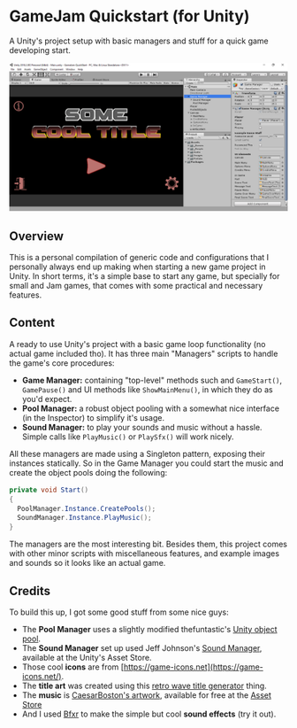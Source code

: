 # GameJam Quickstart (for Unity)
A Unity's project setup with basic managers and stuff for a quick game developing start.

![It's cute face](quickstart-looks.png)

## Overview
This is a personal compilation of generic code and configurations that I personally always end up making when starting a new game project in Unity. In short terms, it's a simple base to start any game, but specially for small and Jam games, that comes with some practical and necessary features.

## Content
A ready to use Unity's project with a basic game loop functionality (no actual game included tho). It has three main "Managers" scripts to handle the game's core procedures:
* **Game Manager:** containing "top-level" methods such and `GameStart()`, `GamePause()` and UI methods like `ShowMainMenu()`, in which they do as you'd expect.
* **Pool Manager:** a robust object pooling with a somewhat nice interface (in the Inspector) to simplify it's usage.
* **Sound Manager:** to play your sounds and music without a hassle. Simple calls like `PlayMusic()` or `PlaySfx()` will work nicely.

All these managers are made using a Singleton pattern, exposing their instances statically. So in the Game Manager you could start the music and create the object pools doing the following:

```csharp
private void Start()
{
  PoolManager.Instance.CreatePools();
  SoundManager.Instance.PlayMusic();
}
```

The managers are the most interesting bit. Besides them, this project comes with other minor scripts with miscellaneous features, and example images and sounds so it looks like an actual game.

## Credits
To build this up, I got some good stuff from some nice guys:
* The **Pool Manager** uses a slightly modified thefuntastic's [Unity object pool](https://github.com/thefuntastic/unity-object-pool).
* The **Sound Manager** set up used Jeff Johnson's [Sound Manager](https://assetstore.unity.com/packages/tools/audio/sound-manager-audio-sound-and-music-manager-for-unity-56087), available at the Unity's Asset Store.
* Those cool **icons** are from [https://game-icons.net](https://game-icons.net/).
* The **title art** was created using this [retro wave title generator](https://photofunia.com/effects/retro-wave) thing.
* The **music** is [CaesarBoston's artwork](https://soundcloud.com/caesarboston/exploration-preview), available for free at the [Asset Store](https://assetstore.unity.com/packages/audio/music/retro-style-video-game-music-47825)
* And I used [Bfxr](https://www.bfxr.net/) to make the simple but cool **sound effects** (try it out).
